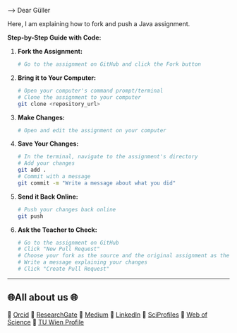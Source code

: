 --> Dear Güller

Here, I am explaining how to fork and push a Java assignment.

**Step-by-Step Guide with Code:**

1. **Fork the Assignment:**
   ```bash
   # Go to the assignment on GitHub and click the Fork button
   ```

2. **Bring it to Your Computer:**
   ```bash
   # Open your computer's command prompt/terminal
   # Clone the assignment to your computer
   git clone <repository_url>
   ```

3. **Make Changes:**
   ```bash
   # Open and edit the assignment on your computer
   ```

4. **Save Your Changes:**
   ```bash
   # In the terminal, navigate to the assignment's directory
   # Add your changes
   git add .
   # Commit with a message
   git commit -m "Write a message about what you did"
   ```

5. **Send it Back Online:**
   ```bash
   # Push your changes back online
   git push
   ```

6. **Ask the Teacher to Check:**
   ```bash
   # Go to the assignment on GitHub
   # Click "New Pull Request"
   # Choose your fork as the source and the original assignment as the destination
   # Write a message explaining your changes
   # Click "Create Pull Request"
   ```
_____________________

## 🌐All about us 🌐

🔗 [Orcid](https://orcid.org/0000-0002-6439-8826)
🔗 [ResearchGate](https://www.researchgate.net/profile/Mehmet-Akif-Cifci)
🔗 [Medium](https://medium.com/@themanoftalent)
🔗 [LinkedIn](https://www.linkedin.com/in/themanoftalent/)
🔗 [SciProfiles](https://sciprofiles.com/profile/2455737)
🔗 [Web of Science](https://www.webofscience.com/wos/author/record/1793126)
🔗 [TU Wien Profile](https://www.dap.tuwien.ac.at/person/oid:25266453)
